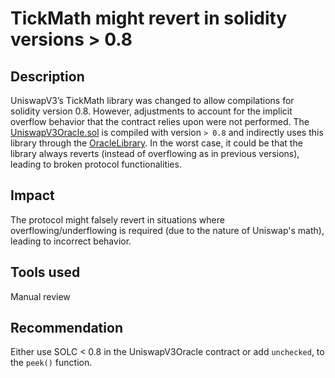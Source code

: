 # TickMath might revert in solidity versions > 0.8

## Description

UniswapV3’s TickMath library was changed to allow compilations for solidity version 0.8. However, adjustments to account for the implicit overflow behavior that the contract relies upon were not performed. The [UniswapV3Oracle.sol](https://github.com/code-423n4/2024-06-vultisig/blob/main/hardhat-vultisig/contracts/oracles/uniswap/UniswapV3Oracle.sol) is compiled with version `> 0.8` and indirectly uses this library through the [OracleLibrary](https://github.com/code-423n4/2024-06-vultisig/blob/cb72b1e9053c02a58d874ff376359a83dc3f0742/hardhat-vultisig/contracts/oracles/uniswap/UniswapV3Oracle.sol#L5). In the worst case, it could be that the library always reverts (instead of overflowing as in previous versions), leading to broken protocol functionalities.

## Impact

The protocol might falsely revert in situations where overflowing/underflowing is required (due to the nature of Uniswap's math), leading to incorrect behavior.

## Tools used

Manual review

## Recommendation

Either use SOLC < 0.8 in the UniswapV3Oracle contract or add `unchecked`, to the `peek()` function. 